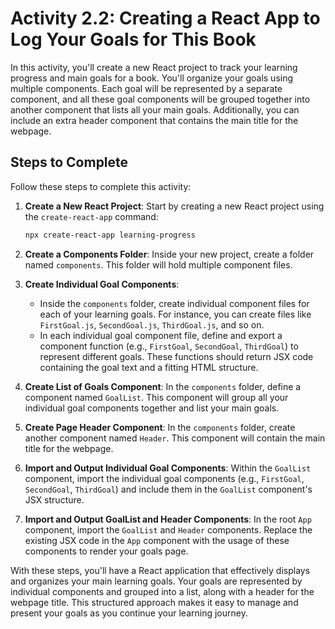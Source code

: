 # Activity 2.2: Creating a React App to Log Your Goals for This Book

In this activity, you'll create a new React project to track your learning progress and main goals for a book. You'll organize your goals using multiple components. Each goal will be represented by a separate component, and all these goal components will be grouped together into another component that lists all your main goals. Additionally, you can include an extra header component that contains the main title for the webpage.

## Steps to Complete

Follow these steps to complete this activity:

1. **Create a New React Project**: Start by creating a new React project using the `create-react-app` command:

   ```bash
   npx create-react-app learning-progress
   ```

2. **Create a Components Folder**: Inside your new project, create a folder named `components`. This folder will hold multiple component files.

3. **Create Individual Goal Components**:
   - Inside the `components` folder, create individual component files for each of your learning goals. For instance, you can create files like `FirstGoal.js`, `SecondGoal.js`, `ThirdGoal.js`, and so on.
   - In each individual goal component file, define and export a component function (e.g., `FirstGoal`, `SecondGoal`, `ThirdGoal`) to represent different goals. These functions should return JSX code containing the goal text and a fitting HTML structure.

4. **Create List of Goals Component**: In the `components` folder, define a component named `GoalList`. This component will group all your individual goal components together and list your main goals.

5. **Create Page Header Component**: In the `components` folder, create another component named `Header`. This component will contain the main title for the webpage.

6. **Import and Output Individual Goal Components**: Within the `GoalList` component, import the individual goal components (e.g., `FirstGoal`, `SecondGoal`, `ThirdGoal`) and include them in the `GoalList` component's JSX structure.

7. **Import and Output GoalList and Header Components**: In the root `App` component, import the `GoalList` and `Header` components. Replace the existing JSX code in the `App` component with the usage of these components to render your goals page.

With these steps, you'll have a React application that effectively displays and organizes your main learning goals. Your goals are represented by individual components and grouped into a list, along with a header for the webpage title. This structured approach makes it easy to manage and present your goals as you continue your learning journey.